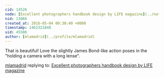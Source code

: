 ```yaml
---
cid: 14526
node: [Excellent photographers handbook design by LIFE magazine](../notes/warren/05-03-2016/excellent-photographers-handbook-design-by-life-magazine)
nid: 13066
created_at: 2016-05-04 00:30:40 +0000
timestamp: 1462321840
uid: 45586
author: [mlamadrid](../profile/mlamadrid)
---
```


That is beautiful! Love the slightly James Bond-like action poses in the "holding a camera with a long lense". 

[mlamadrid](../profile/mlamadrid) replying to: [Excellent photographers handbook design by LIFE magazine](../notes/warren/05-03-2016/excellent-photographers-handbook-design-by-life-magazine)

